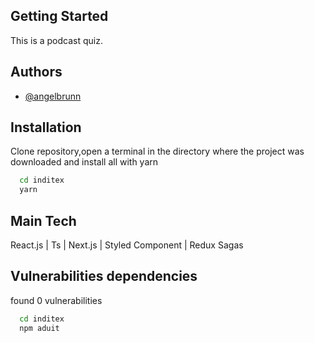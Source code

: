 ## Getting Started

This is a podcast quiz.

## Authors

- [@angelbrunn](https://www.github.com/angelbrunn)


## Installation

Clone repository,open a terminal in the directory where the project was downloaded and
install all with yarn

```bash
  cd inditex
  yarn
```

## Main Tech

React.js | Ts | Next.js | Styled Component | Redux Sagas

## Vulnerabilities dependencies

found 0 vulnerabilities

```bash
  cd inditex
  npm aduit
```
